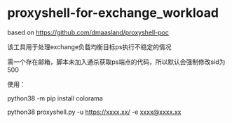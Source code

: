 # proxyshell-for-exchange_workload
based on https://github.com/dmaasland/proxyshell-poc

该工具用于处理exchange负载均衡目标ps执行不稳定的情况

需一个存在邮箱，脚本未加入通杀获取ps端点的代码，所以默认会强制修改sid为500

使用：

python38 -m pip install colorama

python38 proxyshell.py -u https://xxxx.xx/ -e xxxx@xxxx.xx

